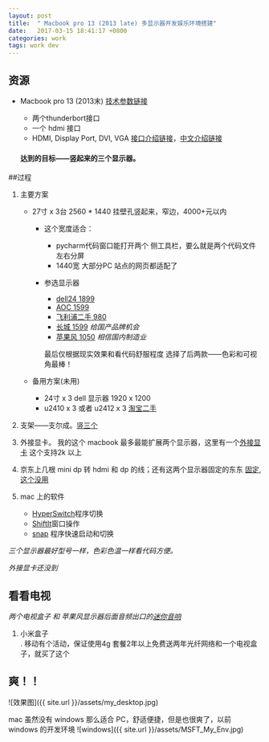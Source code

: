 ```yaml
---
layout: post
title:  " Macbook pro 13 (2013 late) 多显示器开发娱乐环境搭建"
date:   2017-03-15 18:41:17 +0800
categories: work
tags: work dev
---
```



## 资源
- Macbook pro 13 (2013末) [技术参数链接](https://support.apple.com/kb/sp691?locale=en_US)
    + 两个thunderbort接口
    + 一个 hdmi 接口
    + HDMI, Display Port, DVI, VGA [接口介绍链接](https://www.cnet.com/news/hdmi-vs-displayport-vs-dvi-vs-vga-which-connection-to-choose/)，[中文介绍链接](https://www.zhihu.com/question/19571221)

    #### 达到的目标——竖起来的三个显示器。

##过程

1. 主要方案
    + 27寸 x 3台 2560 * 1440  挂壁孔竖起来，窄边，4000+元以内  
    
        - 这个宽度适合：
            - pycharm代码窗口能打开两个 侧工具栏，要么就是两个代码文件左右分屏
            - 1440宽 大部分PC 站点的网页都适配了  
        - 参选显示器 
            - [dell24 1899](http://item.jd.com/1268447.html)
            - [AOC 1599](http://item.jd.com/1276433.html)
            - [飞利浦二手 980](https://item.taobao.com/item.htm?id=543703443510)
            - [长城 1599](http://item.jd.com/1196875.html)  *给国产品牌机会*
            - [苹果风 1050](https://item.taobao.com/item.htm?spm=a1z0d.6639537.1997196601.4.e4W0Rp&id=533040238530) *相信国内制造业*

            最后仅根据现实效果和看代码舒服程度 选择了后两款——色彩和可视角最棒！  

    + 备用方案(未用)
        - 24寸 x 3 dell 显示器  1920 x 1200  
        - u2410 x 3  或者  u2412 x 3  [淘宝二手](https://item.taobao.com/item.htm?spm=a1z0d.6639537.1997196601.28.VyDUz8&id=544815307526)  

2. 支架——支尔成。[竖三个](https://detail.tmall.com/item.htm?id=540188205006&skuId=3238818280114)

3. 外接显卡。 我的这个 macbook 最多最能扩展两个显示器，这里有一个[外接显卡](https://www.amazon.com/gp/product/B004MS0DIK/ref=oh_aui_detailpage_o00_s00?ie=UTF8&psc=1) 这个支持2k 以上

4. 京东上几根 mini dp 转 hdmi 和  dp 的线；还有这两个显示器固定的东东 [固定](https://item.taobao.com/item.htm?spm=a1z09.2.0.0.h5CdsZ&id=527209709816&_u=f87puuqc2d9), [这个没用](https://item.taobao.com/item.htm?spm=a1z09.2.0.0.h5CdsZ&id=535841809812&_u=f87puuqaf7e)  

5. mac 上的软件
    - [HyperSwitch](https://bahoom.com/hyperswitch)程序切换
    - [ShiftIt](https://github.com/fikovnik/ShiftIt)窗口操作
    - [snap](https://itunes.apple.com/us/app/snap/id418073146?mt=12) 程序快速启动和切换


*三个显示器最好型号一样，色彩色温一样看代码方便。*   

*外接显卡还没到*

## 看看电视
*两个电视盒子 和 苹果风显示器后面音频出口的[迷你音响](http://item.jd.com/1622954370.html)*  

1. 	小米盒子  
	. 	移动有个活动，保证使用4g 套餐2年以上免费送两年光纤网络和一个电视盒子，就买了这个  


## 爽！！

![效果图]({{ site.url }}/assets/my_desktop.jpg)


mac 虽然没有 windows 那么适合 PC，舒适便捷，但是也很爽了，以前 windows 的开发环境
![windows]({{ site.url }}/assets/MSFT_My_Env.jpg)


<!--
开发机
	测试环境
	前端测试环境 虚拟机 win，虚拟机
	虚拟ios

服务器 1000
电脑桌


272P4APJKES;U2417;P2414
-->


